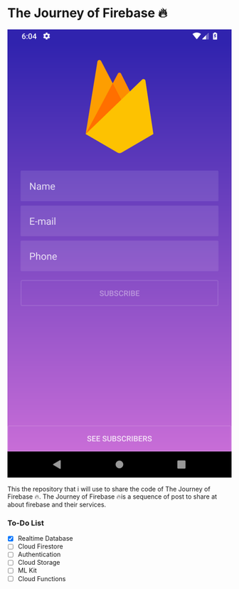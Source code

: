 # The Journey of Firebase 🔥


![alt text](project.png)

This the repository that i will use to share the code of 
The Journey of Firebase 🔥. 
The Journey of Firebase 🔥is a sequence of post to share at about 
firebase and their services.

### To-Do List

- [X] Realtime Database
- [ ] Cloud Firestore
- [ ] Authentication
- [ ] Cloud Storage
- [ ] ML Kit
- [ ] Cloud Functions

